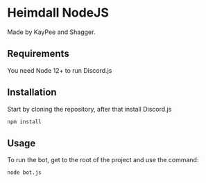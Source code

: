 # Heimdall NodeJS

Made by KayPee and Shagger.

## Requirements
You need Node 12+ to run Discord.js

## Installation
Start by cloning the repository, after that install Discord.js
```bash
npm install
```

## Usage
To run the bot, get to the root of the project and use the command:
```bash
node bot.js
```

